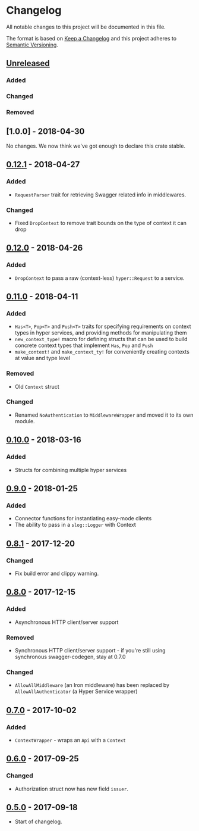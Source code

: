 # Changelog
All notable changes to this project will be documented in this file.

The format is based on [Keep a Changelog](http://keepachangelog.com/en/1.0.0/)
and this project adheres to [Semantic Versioning](http://semver.org/spec/v2.0.0.html).

## [Unreleased]
### Added

### Changed

### Removed

## [1.0.0] - 2018-04-30
No changes. We now think we've got enough to declare this crate stable.

## [0.12.1] - 2018-04-27
### Added
- `RequestParser` trait for retrieving Swagger related info in middlewares.

### Changed
- Fixed `DropContext` to remove trait bounds on the type of context it can drop

## [0.12.0] - 2018-04-26
### Added
- `DropContext` to pass a raw (context-less) `hyper::Request` to a service.

## [0.11.0] - 2018-04-11
### Added
- `Has<T>`, `Pop<T>` and `Push<T>` traits for specifying requirements on context types in hyper services, and providing methods for manipulating them
- `new_context_type!` macro for defining structs that can be used to build concrete context types that implement `Has`, `Pop` and `Push`
- `make_context!` and `make_context_ty!` for conveniently creating contexts at value and type level

### Removed
- Old `Context` struct

### Changed
- Renamed `NoAuthentication` to `MiddlewareWrapper` and moved it to its own module.

## [0.10.0] - 2018-03-16
### Added
- Structs for combining multiple hyper services

## [0.9.0] - 2018-01-25
### Added
- Connector functions for instantiating easy-mode clients
- The ability to pass in a `slog::Logger` with Context

## [0.8.1] - 2017-12-20
### Changed
- Fix build error and clippy warning.

## [0.8.0] - 2017-12-15
### Added
- Asynchronous HTTP client/server support

### Removed
- Synchronous HTTP client/server support - if you're still using synchronous swagger-codegen, stay at 0.7.0

### Changed
- `AllowAllMiddleware` (an Iron middleware) has been replaced by `AllowAllAuthenticator` (a Hyper Service wrapper)

## [0.7.0] - 2017-10-02
### Added
- `ContextWrapper` - wraps an `Api` with a `Context`

## [0.6.0] - 2017-09-25
### Changed
- Authorization struct now has new field `issuer`.

## [0.5.0] - 2017-09-18
- Start of changelog.

[Unreleased]: https://github.com/Metaswitch/swagger-rs/compare/1.0.0...HEAD
[0.12.1]: https://github.com/Metaswitch/swagger-rs/compare/0.12.1...1.0.0
[0.12.1]: https://github.com/Metaswitch/swagger-rs/compare/0.12.0...0.12.1
[0.12.0]: https://github.com/Metaswitch/swagger-rs/compare/0.11.0...0.12.0
[0.11.0]: https://github.com/Metaswitch/swagger-rs/compare/0.10.0...0.11.0
[0.10.0]: https://github.com/Metaswitch/swagger-rs/compare/0.9.0...0.10.0
[0.9.0]: https://github.com/Metaswitch/swagger-rs/compare/0.8.1...0.9.0
[0.8.1]: https://github.com/Metaswitch/swagger-rs/compare/0.8.0...0.8.1
[0.8.0]: https://github.com/Metaswitch/swagger-rs/compare/0.7.0...0.8.0
[0.7.0]: https://github.com/Metaswitch/swagger-rs/compare/0.6.0...0.7.0
[0.6.0]: https://github.com/Metaswitch/swagger-rs/compare/0.5.0...0.6.0
[0.5.0]: https://github.com/Metaswitch/swagger-rs/compare/0.4.0...0.5.0
